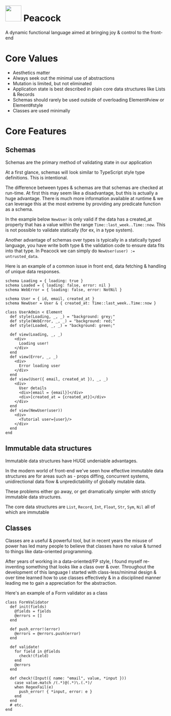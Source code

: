# <img src="https://user-images.githubusercontent.com/7607387/153535569-5c42a9a9-73bb-447a-a0d9-7aa521ebd52f.png" height=50 /> Peacock

A dynamic functional language aimed at bringing joy & control to the front-end

# Core Values

- Aesthetics matter
- Always seek out the minimal use of abstractions
- Mutation is limited, but not eliminated
- Application state is best described in plain core data structures like Lists & Records
- Schemas should rarely be used outside of overloading Element#view or Element#style
- Classes are used minimally

# Core Features

## Schemas

Schemas are the primary method of validating state in our application

At a first glance, schemas will look similar to TypeScript style type definitions. This is intentional.

The difference between types & schemas are that schemas are checked at run-time. At first this may seem like a disadvantage, but this is actually a huge advantage. There is much more information available at runtime & we can leverage this at the most extreme by providing any predicate function as a schema.

In the example below `NewUser` is only valid if the data has a created_at property that has a value within the range `Time::last_week..Time::now`. This is not possible to validate statically (for ex, in a type system).

Another advantage of schemas over types is typically in a statically typed language, you have write both type & the validation code to ensure data fits into that type. In Peacock we can simply do `NewUser(user) := untrusted_data`.

Here is an example of a common issue in front end, data fetching & handling of unique data responses.

```
schema Loading = { loading: true }
schema Loaded = { loading: false, error: nil }
schema WebError = { loading: false, error: NotNil }

schema User = { id, email, created_at }
schema NewUser = User & { created_at: Time::last_week..Time::now }

class UserAdmin < Element
  def style(Loading, _, _) = "background: grey;"
  def style(WebError, _, _) = "background: red;"
  def style(Loaded, _, _) = "background: green;"

  def view(Loading, _, _)
    <div>
      Loading user!
    </div>
  end
  def view(Error, _, _)
    <div>
      Error loading user
    </div>
  end
  def view(User({ email, created_at }), _, _)
    <div>
      User details
      <div>[email = {email}]</div>
      <div>[created_at = {created_at}]</div>
    </div>
  end
  def view(NewUser(user))
    <div>
      <Tutorial user={user}/>
    </div>
  end
end
```

## Immutable data structures

Immutable data structures have HUGE undeniable advantages.

In the modern world of front-end we've seen how effective immutable data structures are for areas such as - props diffing, concurrent systems, unidirectional data flow & unpredictability of globally mutable data.

These problems either go away, or get dramatically simpler with strictly immutable data structures.

The core data structures are `List`, `Record`, `Int`, `Float`, `Str`, `Sym`, `Nil` all of which are immutable

## Classes

Classes are a useful & powerful tool, but in recent years the misuse of power has led many people to believe that classes have no value & turned to things like data-oriented programming.

After years of working in a data-oriented/FP style, I found myself re-inventing something that looks like a class over & over. Throughout the development of this language I started with class-less/minimal design & over time learned how to use classes effectively & in a disciplined manner leading me to gain a appreciation for the abstraction.

Here's an example of a Form validator as a class

```
class FormValidator
  def init(fields)
    @fields = fields
    @errors = []
  end

  def push_error!(error)
    @errors = @errors.push(error)
  end

  def validate!
    for field in @fields
      check!(field)
    end
    @errors
  end

  def check!(Input({ name: "email", value, *input }))
    case value.match /(.*)@(.*)\.(.*)/
    when RegexFail(e)
      push_error! { *input, error: e }
    end
  end
  # etc.
end
```
